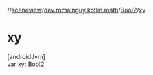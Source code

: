 //[sceneview](../../../index.md)/[dev.romainguy.kotlin.math](../index.md)/[Bool2](index.md)/[xy](xy.md)

# xy

[androidJvm]\
var [xy](xy.md): [Bool2](index.md)
